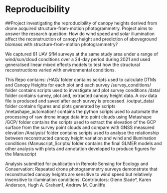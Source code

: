 # Reproducibility
##Project investigating the reproducibility of canopy heights derived from drone acquired structure-from-motion photogrammetry.
Project aims to answer the research question:
How do wind speed and solar illumination affect the reconstruction of canopy height and prediction of aboveground biomass with structure-from-motion photogrammetry?  

We captured 61 UAV SfM surveys at the same study area under a range of wind/sun/cloud conditions over a 24-day period during 2021 and used generalised linear mixed effects models to test how the structural reconstructions varied with environmental conditions. 



This Repo contains:
/HAG/ folder contains scripts used to calculate DTMs and Canopy Heights for each plot and each survey
/survey_conditions/ folder contains scripts used to investigate and plot survey conditions
/data/ folder contains survey, plot and, extracted canopy height data. A csv data file is produced and saved after each survey is processed.
/output_data/ folder contains figures and plots generated by scripts
/metashape_automation/ contains the python scripts used to automate the processing of raw drone image data into point clouds using Metashape
/GCP/ folder contains the scripts used to extract the elevation of the GCP surface from the survey point clouds and compare with GNSS measured elevation
/Analysis/ folder contains scripts used to analyse the relationship between reconstructed canopy height variation and wind and illumination conditions
/Manuscript_Scripts/ folder contains the final GLMER models and other analysis with plots and annotation developed to produce figures for the Manuscript

Analysis submitted for publication in Remote Sensing for Ecology and Conservation:
Repeated drone photogrammetry surveys demonstrate that reconstructed canopy heights are sensitive to wind speed but relatively insensitive to illumination conditions.
Contributors: 
Glenn Slade*, Karen Anderson, Hugh A. Graham1, Andrew M. Cunliffe

